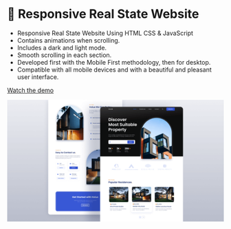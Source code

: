 # 🏡 Responsive Real State Website

- Responsive Real State Website Using HTML CSS & JavaScript
- Contains animations when scrolling.
- Includes a dark and light mode.
- Smooth scrolling in each section.
- Developed first with the Mobile First methodology, then for desktop.
- Compatible with all mobile devices and with a beautiful and pleasant user interface.

[Watch the demo](https://malinmaxim.github.io/Holux/)

![preview img](/preview.png)
